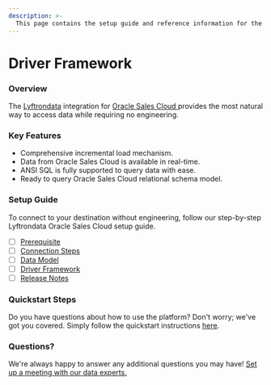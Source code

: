 ```yaml
---
description: >-
  This page contains the setup guide and reference information for the Oracle Sales Cloud source connector.
---
```


# Driver Framework

### Overview

The [Lyftrondata](https://www.lyftrondata.com/) integration for [Oracle Sales Cloud](https://www.lyftrondata.com/integration/oracle-sales-cloud/)[ ](https://www.lyftrondata.com/integration/oracle-sales-cloud/)provides the most natural way to access data while requiring no engineering.

### Key Features

* Comprehensive incremental load mechanism.
* Data from Oracle Sales Cloud is available in real-time.&#x20;
* ANSI SQL is fully supported to query data with ease.
* Ready to query Oracle Sales Cloud relational schema model.

### Setup Guide

To connect to your destination without engineering, follow our step-by-step Lyftrondata Oracle Sales Cloud setup guide.

* [ ] [Prerequisite](../../sales-analytics/oracle-sales-cloud/prerequisite.md)
* [ ] [Connection Steps](../../sales-analytics/oracle-sales-cloud/connection-steps.md)
* [ ] [Data Model](../../sales-analytics/oracle-sales-cloud/data-model/)
* [ ] [Driver Framework](../../sales-analytics/oracle-sales-cloud/driver-framework/)
* [ ] [Release Notes](../../sales-analytics/oracle-sales-cloud/release-notes.md)

### Quickstart Steps

Do you have questions about how to use the platform? Don't worry; we've got you covered. Simply follow the quickstart instructions [here](../../../quickstart-steps.md).

### Questions? <a href="#questions" id="questions"></a>

We're always happy to answer any additional questions you may have! [Set up a meeting with our data experts.](https://www.lyftrondata.com/book-a-meeting/)


